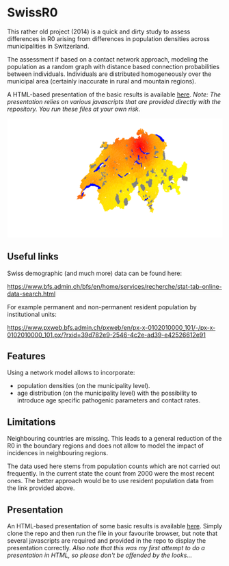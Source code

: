 # SwissR0

This rather old project (2014) is a quick and dirty study to assess differences in R0 arising from differences in population densities across municipalities in Switzerland.

The assessment if based on a contact network approach, modeling the population as a random graph with distance based connection probabilities between individuals.
Individuals are distributed homogeneously over the municipal area (certainly inaccurate in rural and mountain regions).

A HTML-based presentation of the basic results is available [here](presentation/presentations/jgm_26_11_14/pres.html).
_Note: The presentation relies on various javascripts that are provided directly with the repository. You run these files at your own risk._

![relative representation of R0](presentation/presentations/jgm_26_11_14/plots/r0_2000_averaged_0_01.svg)


## Useful links

Swiss demographic (and much more) data can be found here:

https://www.bfs.admin.ch/bfs/en/home/services/recherche/stat-tab-online-data-search.html

For example permanent and non-permanent resident population by institutional units:

https://www.pxweb.bfs.admin.ch/pxweb/en/px-x-0102010000_101/-/px-x-0102010000_101.px/?rxid=39d782e9-2546-4c2e-ad39-e42526612e91


## Features

Using a network model allows to incorporate:

  - population densities (on the municipality level).
  - age distribution (on the municipality level) with the possibility to introduce age specific pathogenic parameters and contact rates.

## Limitations

Neighbouring countries are missing.
This leads to a general reduction of the R0 in the boundary regions and does not allow to model the impact of incidences in neighbouring regions.

The data used here stems from population counts which are not carried out frequently.
In the current state the count from 2000 were the most recent ones.
The better approach would be to use resident population data from the link provided above.


## Presentation

An HTML-based presentation of some basic results is available [here](presentation/presentations/jgm_26_11_14/pres.html).
Simply clone the repo and then run the file in your favourite browser, but note that several javascripts are required and provided in the repo to display the presentation correctly. _Also note that this was my first attempt to do a presentation in HTML, so please don't be offended by the looks..._
